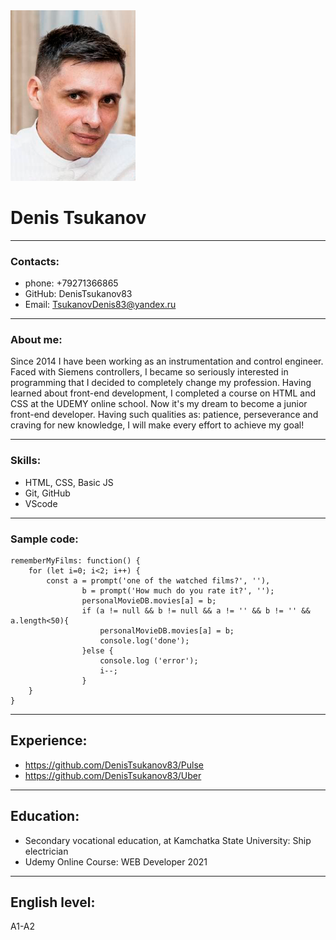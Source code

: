 <img src="img/main_photo2.png" alt="main_photo" width="200"/>

# Denis Tsukanov
---
### Contacts:

- phone: +79271366865
- GitHub: DenisTsukanov83
- Email: TsukanovDenis83@yandex.ru 

---

### About me:


Since 2014 I have been working as an instrumentation and control engineer. Faced with Siemens controllers, I became so seriously interested in programming that I decided to completely change my profession. Having learned about front-end development, I completed a course on HTML and CSS at the UDEMY online school. Now it's my dream to become a junior front-end developer. Having such qualities as: patience, perseverance and craving for new knowledge, I will make every effort to achieve my goal!

---

### Skills:

- HTML, CSS, Basic JS
- Git, GitHub
- VScode

---

### Sample code:

```
rememberMyFilms: function() {
    for (let i=0; i<2; i++) {
        const a = prompt('one of the watched films?', ''),
                b = prompt('How much do you rate it?', '');
                personalMovieDB.movies[a] = b;
                if (a != null && b != null && a != '' && b != '' && a.length<50){
                    personalMovieDB.movies[a] = b;
                    console.log('done');
                }else {
                    console.log ('error');
                    i--;
                }
    }
}

```

---

## Experience:

- https://github.com/DenisTsukanov83/Pulse
- https://github.com/DenisTsukanov83/Uber

---

## Education:

- Secondary vocational education, at Kamchatka State University: 
Ship electrician
- Udemy Online Course: WEB Developer 2021
---

## English level:

A1-A2